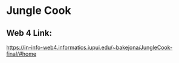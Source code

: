 # Jungle Cook
## Web 4 Link:
https://in-info-web4.informatics.iupui.edu/~bakejona/JungleCook-final/#home
